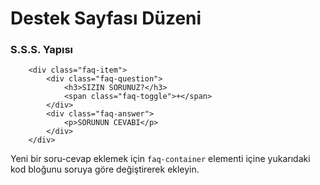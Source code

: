 # Destek Sayfası Düzeni

### S.S.S. Yapısı

```
    <div class="faq-item">
        <div class="faq-question">
            <h3>SIZIN SORUNUZ?</h3>
            <span class="faq-toggle">+</span>
        </div>
        <div class="faq-answer">
            <p>SORUNUN CEVABI</p>
        </div>
    </div>
```

Yeni bir soru-cevap eklemek için `faq-container` elementi içine yukarıdaki kod bloğunu soruya göre değiştirerek ekleyin.

